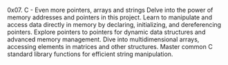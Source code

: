 0x07. C - Even more pointers, arrays and strings
Delve into the power of memory addresses and pointers in this project. Learn to manipulate and access data directly in memory by declaring, initializing, and dereferencing pointers. Explore pointers to pointers for dynamic data structures and advanced memory management. Dive into multidimensional arrays, accessing elements in matrices and other structures. Master common C standard library functions for efficient string manipulation.
